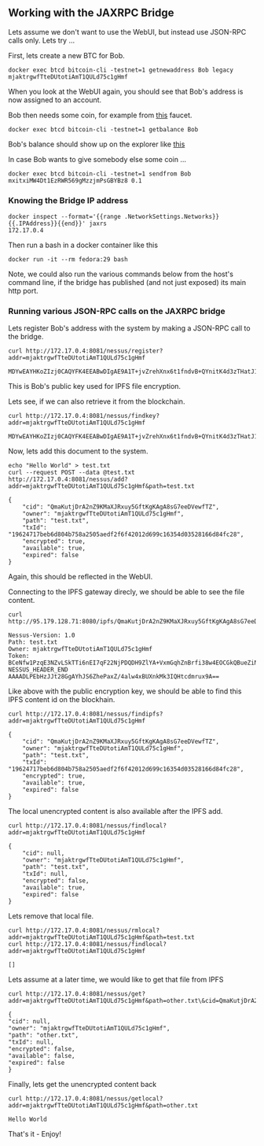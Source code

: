 ## Working with the JAXRPC Bridge

Lets assume we don't want to use the WebUI, but instead use JSON-RPC calls only. Lets try ...

First, lets create a new BTC for Bob. 

    docker exec btcd bitcoin-cli -testnet=1 getnewaddress Bob legacy
    mjaktrgwfTteDUtotiAmT1QULd75c1gHmf 	 	
    
When you look at the WebUI again, you should see that Bob's address is now assigned to an account.

Bob then needs some coin, for example from [this](http://bitcoinfaucet.uo1.net/send.php) faucet.

    docker exec btcd bitcoin-cli -testnet=1 getbalance Bob
    
Bob's balance should show up on the explorer like [this](https://live.blockcypher.com/btc-testnet/address/mjaktrgwfTteDUtotiAmT1QULd75c1gHmf)

In case Bob wants to give somebody else some coin ...

    docker exec btcd bitcoin-cli -testnet=1 sendfrom Bob mxitxiMW4Dt1EzRWR569gMzzjmPsGBYBz8 0.1

### Knowing the Bridge IP address

    docker inspect --format='{{range .NetworkSettings.Networks}}{{.IPAddress}}{{end}}' jaxrs
    172.17.0.4
        
Then run a bash in a docker container like this
    
    docker run -it --rm fedora:29 bash
    
Note, we could also run the various commands below from the host's command line, if the bridge has published (and not just exposed) its main http port.

### Running various JSON-RPC calls on the JAXRPC bridge
 
Lets register Bob's address with the system by making a JSON-RPC call to the bridge.

    curl http://172.17.0.4:8081/nessus/register?addr=mjaktrgwfTteDUtotiAmT1QULd75c1gHmf 	 	

    MDYwEAYHKoZIzj0CAQYFK4EEABwDIgAE9A1T+jvZrehXnx6t1fndvB+QYnitK4d3zTHatJ1Svb4=

This is Bob's public key used for IPFS file encryption.

Lets see, if we can also retrieve it from the blockchain.

    curl http://172.17.0.4:8081/nessus/findkey?addr=mjaktrgwfTteDUtotiAmT1QULd75c1gHmf 	 	

    MDYwEAYHKoZIzj0CAQYFK4EEABwDIgAE9A1T+jvZrehXnx6t1fndvB+QYnitK4d3zTHatJ1Svb4=

Now, lets add this document to the system.

    echo "Hello World" > test.txt
    curl --request POST --data @test.txt http://172.17.0.4:8081/nessus/add?addr=mjaktrgwfTteDUtotiAmT1QULd75c1gHmf&path=test.txt

    {
        "cid": "QmaKutjDrA2nZ9KMaXJRxuy5GftKgKAgA8sG7eeDVewfTZ",
        "owner": "mjaktrgwfTteDUtotiAmT1QULd75c1gHmf",
        "path": "test.txt",
        "txId": "19624717beb6d804b758a2505aedf2f6f42012d699c16354d03528166d84fc28",
        "encrypted": true,
        "available": true,
        "expired": false
    }

Again, this should be reflected in the WebUI.

Connecting to the IPFS gateway direcly, we should be able to see the file content.

    curl http://95.179.128.71:8080/ipfs/QmaKutjDrA2nZ9KMaXJRxuy5GftKgKAgA8sG7eeDVewfTZ

    Nessus-Version: 1.0
    Path: test.txt
    Owner: mjaktrgwfTteDUtotiAmT1QULd75c1gHmf 	 	
    Token: BCeNfw1PzqE3NZvLSkTTi6nEI7qF22NjPDQDH9ZlYA+VxmGqhZnBrfi38w4EOCGkQBueZiN88PdC6ILZP8/f5AvqYaXy
    NESSUS_HEADER_END
    AAAADLPEbHzJJt28GgAYhJS6ZhePaxZ/4alw4xBUXnkMk3IQHtcdmrux9A==

Like above with the public encryption key, we should be able to find this IPFS content id on the blockhain.

    curl http://172.17.0.4:8081/nessus/findipfs?addr=mjaktrgwfTteDUtotiAmT1QULd75c1gHmf 	 	

    {
        "cid": "QmaKutjDrA2nZ9KMaXJRxuy5GftKgKAgA8sG7eeDVewfTZ",
        "owner": "mjaktrgwfTteDUtotiAmT1QULd75c1gHmf",
        "path": "test.txt",
        "txId": "19624717beb6d804b758a2505aedf2f6f42012d699c16354d03528166d84fc28",
        "encrypted": true,
        "available": true,
        "expired": false
    }

The local unencrypted content is also available after the IPFS add.

    curl http://172.17.0.4:8081/nessus/findlocal?addr=mjaktrgwfTteDUtotiAmT1QULd75c1gHmf 	 	

    {
        "cid": null,
        "owner": "mjaktrgwfTteDUtotiAmT1QULd75c1gHmf",
        "path": "test.txt",
        "txId": null,
        "encrypted": false,
        "available": true,
        "expired": false
    }

Lets remove that local file.

    curl http://172.17.0.4:8081/nessus/rmlocal?addr=mjaktrgwfTteDUtotiAmT1QULd75c1gHmf&path=test.txt
    curl http://172.17.0.4:8081/nessus/findlocal?addr=mjaktrgwfTteDUtotiAmT1QULd75c1gHmf 	 	

    []

Lets assume at a later time, we would like to get that file from IPFS

    curl http://172.17.0.4:8081/nessus/get?addr=mjaktrgwfTteDUtotiAmT1QULd75c1gHmf&path=other.txt\&cid=QmaKutjDrA2nZ9KMaXJRxuy5GftKgKAgA8sG7eeDVewfTZ

    {
    "cid": null,
    "owner": "mjaktrgwfTteDUtotiAmT1QULd75c1gHmf",
    "path": "other.txt",
    "txId": null,
    "encrypted": false,
    "available": false,
    "expired": false
    }

Finally, lets get the unencrypted content back

    curl http://172.17.0.4:8081/nessus/getlocal?addr=mjaktrgwfTteDUtotiAmT1QULd75c1gHmf&path=other.txt

    Hello World
    
That's it - Enjoy!

